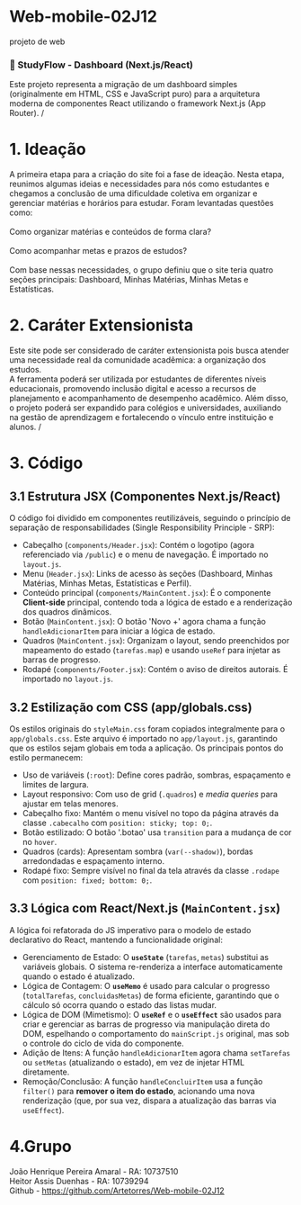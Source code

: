 # Web-mobile-02J12
projeto de web
### 🚀 StudyFlow - Dashboard (Next.js/React)

Este projeto representa a migração de um dashboard simples (originalmente em HTML, CSS e JavaScript puro) para a arquitetura moderna de componentes React utilizando o framework Next.js (App Router).
/

# 1. Ideação
A primeira etapa para a criação do site foi a fase de ideação. Nesta etapa, reunimos
algumas ideias e necessidades para nós como estudantes e chegamos a conclusão de uma
dificuldade coletiva em organizar e gerenciar matérias e horários para estudar.
Foram levantadas questões como:\
\
Como organizar matérias e conteúdos de forma clara?\
\
Como acompanhar metas e prazos de estudos?\
\
Com base nessas necessidades, o grupo definiu que o site teria quatro seções principais:
Dashboard, Minhas Matérias, Minhas Metas e Estatísticas.

# 2. Caráter Extensionista
Este site pode ser considerado de caráter extensionista pois busca atender uma
necessidade real da comunidade acadêmica: a organização dos estudos.\
A ferramenta poderá ser utilizada por estudantes de diferentes níveis educacionais, promovendo inclusão
digital e acesso a recursos de planejamento e acompanhamento de desempenho
acadêmico.
Além disso, o projeto poderá ser expandido para colégios e universidades, auxiliando na
gestão de aprendizagem e fortalecendo o vínculo entre instituição e alunos.
/
# 3. Código


## 3.1 Estrutura JSX (Componentes Next.js/React)

O código foi dividido em componentes reutilizáveis, seguindo o princípio de separação de responsabilidades (Single Responsibility Principle - SRP):
* Cabeçalho (`components/Header.jsx`): Contém o logotipo (agora referenciado via `/public`) e o menu de navegação. É importado no `layout.js`.
* Menu (`Header.jsx`): Links de acesso às seções (Dashboard, Minhas Matérias, Minhas Metas, Estatísticas e Perfil).
* Conteúdo principal (`components/MainContent.jsx`): É o componente **Client-side** principal, contendo toda a lógica de estado e a renderização dos quadros dinâmicos.
* Botão (`MainContent.jsx`): O botão 'Novo +' agora chama a função `handleAdicionarItem` para iniciar a lógica de estado.
* Quadros (`MainContent.jsx`): Organizam o layout, sendo preenchidos por mapeamento do estado (`tarefas.map`) e usando `useRef` para injetar as barras de progresso.
* Rodapé (`components/Footer.jsx`): Contém o aviso de direitos autorais. É importado no `layout.js`.


## 3.2 Estilização com CSS (app/globals.css)

Os estilos originais do `styleMain.css` foram copiados integralmente para o `app/globals.css`. Este arquivo é importado no `app/layout.js`, garantindo que os estilos sejam globais em toda a aplicação. Os principais pontos do estilo permanecem:
* Uso de variáveis (`:root`): Define cores padrão, sombras, espaçamento e limites de largura.
* Layout responsivo: Com uso de grid (`.quadros`) e *media queries* para ajustar em telas menores.
* Cabeçalho fixo: Mantém o menu visível no topo da página através da classe `.cabecalho` com `position: sticky; top: 0;`.
* Botão estilizado: O botão '.botao' usa `transition` para a mudança de cor no `hover`.
* Quadros (cards): Apresentam sombra (`var(--shadow)`), bordas arredondadas e espaçamento interno.
* Rodapé fixo: Sempre visível no final da tela através da classe `.rodape` com `position: fixed; bottom: 0;`.


## 3.3 Lógica com React/Next.js (`MainContent.jsx`)

A lógica foi refatorada do JS imperativo para o modelo de estado declarativo do React, mantendo a funcionalidade original:
* Gerenciamento de Estado: O **`useState`** (`tarefas`, `metas`) substitui as variáveis globais. O sistema re-renderiza a interface automaticamente quando o estado é atualizado.
* Lógica de Contagem: O **`useMemo`** é usado para calcular o progresso (`totalTarefas`, `concluidasMetas`) de forma eficiente, garantindo que o cálculo só ocorra quando o estado das listas mudar.
* Lógica de DOM (Mimetismo): O **`useRef`** e o **`useEffect`** são usados para criar e gerenciar as barras de progresso via manipulação direta do DOM, espelhando o comportamento do `mainScript.js` original, mas sob o controle do ciclo de vida do componente.
* Adição de Itens: A função `handleAdicionarItem` agora chama `setTarefas` ou `setMetas` (atualizando o estado), em vez de injetar HTML diretamente.
* Remoção/Conclusão: A função `handleConcluirItem` usa a função `filter()` para **remover o item do estado**, acionando uma nova renderização (que, por sua vez, dispara a atualização das barras via `useEffect`).

# 4.Grupo
João Henrique Pereira Amaral - RA: 10737510\
Heitor Assis Duenhas - RA: 10739294\
Github - https://github.com/Artetorres/Web-mobile-02J12
